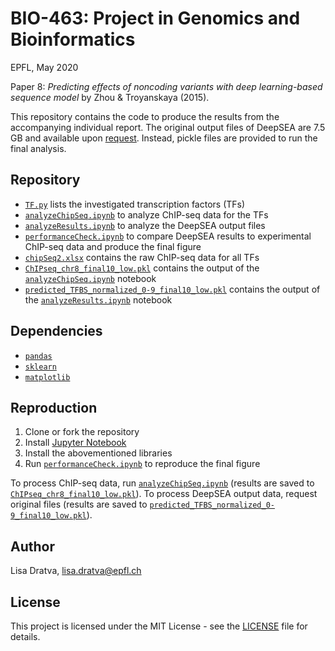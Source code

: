 # BIO-463: Project in Genomics and Bioinformatics

EPFL, May 2020

Paper 8: *Predicting effects of noncoding variants with deep learning-based sequence model* by Zhou & Troyanskaya (2015).

This repository contains the code to produce the results from the accompanying individual report. The original output files of DeepSEA are 7.5 GB and available upon [request](mailto:lisa.dratva@epfl.ch). Instead, pickle files are provided to run the final analysis.

## Repository
* [`TF.py`](TF.py) lists the investigated transcription factors (TFs)
* [`analyzeChipSeq.ipynb`](analyzeChipSeq.ipynb) to analyze ChIP-seq data for the TFs
* [`analyzeResults.ipynb`](analyzeResults.ipynb) to analyze the DeepSEA output files
* [`performanceCheck.ipynb`](performanceCheck.ipynb) to compare DeepSEA results to experimental ChIP-seq data and produce the final figure
* [`chipSeq2.xlsx`](chipSeq2.xlsx) contains the raw ChIP-seq data for all TFs
* [`ChIPseq_chr8_final10_low.pkl`](ChIPseq_chr8_final10_low.pkl) contains the output of the [`analyzeChipSeq.ipynb`](analyzeChipSeq.ipynb) notebook
* [`predicted_TFBS_normalized_0-9_final10_low.pkl`](predicted_TFBS_normalized_0-9_final10_low.pkl) contains the output of the [`analyzeResults.ipynb`](analyzeResults.ipynb) notebook

## Dependencies
* [`pandas`](https://pandas.pydata.org/)
* [`sklearn`](https://scikit-learn.org/stable/)
* [`matplotlib`](https://matplotlib.org/)

## Reproduction
1. Clone or fork the repository
2. Install [Jupyter Notebook](https://jupyter.readthedocs.io/en/latest/install.html)
3. Install the abovementioned libraries
4. Run [`performanceCheck.ipynb`](performanceCheck.ipynb) to reproduce the final figure

To process ChIP-seq data, run [`analyzeChipSeq.ipynb`](analyzeChipSeq.ipynb) (results are saved to [`ChIPseq_chr8_final10_low.pkl`](ChIPseq_chr8_final10_low.pkl)). To process DeepSEA output data, request original files (results are saved to [`predicted_TFBS_normalized_0-9_final10_low.pkl`](predicted_TFBS_normalized_0-9_final10_low.pkl)).
## Author
Lisa Dratva, [lisa.dratva@epfl.ch](mailto:lisa.dratva@epfl.ch)

## License
This project is licensed under the MIT License - see the [LICENSE](LICENSE) file for details.